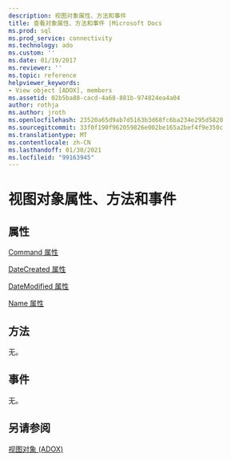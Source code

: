 ```yaml
---
description: 视图对象属性、方法和事件
title: 查看对象属性、方法和事件 |Microsoft Docs
ms.prod: sql
ms.prod_service: connectivity
ms.technology: ado
ms.custom: ''
ms.date: 01/19/2017
ms.reviewer: ''
ms.topic: reference
helpviewer_keywords:
- View object [ADOX], members
ms.assetid: 02b5ba88-cacd-4a68-881b-974824ea4a04
author: rothja
ms.author: jroth
ms.openlocfilehash: 23520a65d9ab7d5163b3d68fc6ba234e295d5820
ms.sourcegitcommit: 33f0f190f962059826e002be165a2bef4f9e350c
ms.translationtype: MT
ms.contentlocale: zh-CN
ms.lasthandoff: 01/30/2021
ms.locfileid: "99163945"
---
```

# <a name="view-object-properties-methods-and-events"></a>视图对象属性、方法和事件
## <a name="properties"></a>属性  
 [Command 属性](./command-property-adox.md)  
  
 [DateCreated 属性](./datecreated-property-adox.md)  
  
 [DateModified 属性](./datemodified-property-adox.md)  
  
 [Name 属性](./name-property-adox.md)  
  
## <a name="methods"></a>方法  
 无。  
  
## <a name="events"></a>事件  
 无。  
  
## <a name="see-also"></a>另请参阅  
 [视图对象 (ADOX)](./view-object-adox.md)